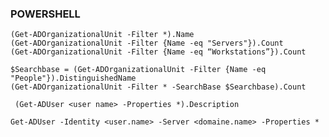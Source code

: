 ### POWERSHELL
`(Get-ADOrganizationalUnit -Filter *).Name`\
`(Get-ADOrganizationalUnit -Filter {Name -eq "Servers"}).Count`\
`(Get-ADOrganizationalUnit -Filter {Name -eq “Workstations”}).Count`

`$Searchbase = (Get-ADOrganizationalUnit -Filter {Name -eq "People"}).DistinguishedName`\
`(Get-ADOrganizationalUnit -Filter * -SearchBase $Searchbase).Count`

` (Get-ADUser <user name> -Properties *).Description`

`Get-ADUser -Identity <user.name> -Server <domaine.name> -Properties *`
